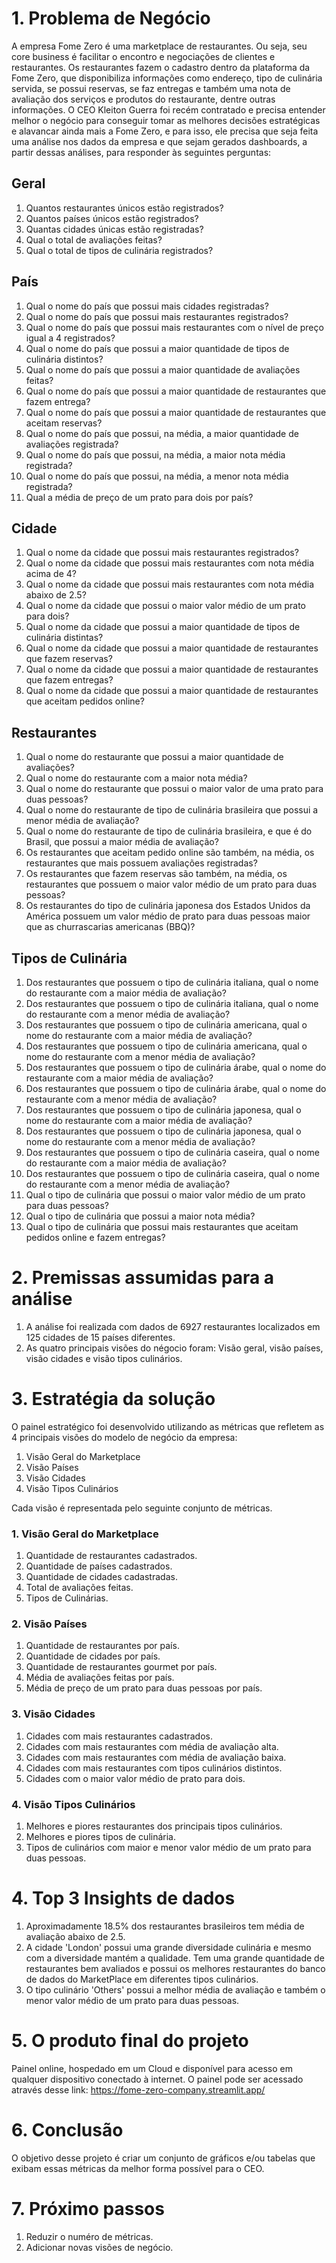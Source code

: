 # 1. Problema de Negócio
A empresa Fome Zero é uma marketplace de restaurantes. Ou seja, seu core business é facilitar o encontro e negociações de clientes e restaurantes. Os restaurantes fazem o cadastro dentro da plataforma da Fome Zero, que disponibiliza informações como endereço, tipo de culinária servida, se possui reservas, se faz entregas e também uma nota de avaliação dos serviços e produtos do restaurante, dentre outras informações.
O CEO Kleiton Guerra foi recém contratado e precisa entender melhor o negócio para conseguir tomar as melhores decisões estratégicas e alavancar ainda mais a Fome Zero, e para isso, ele precisa que seja feita uma análise nos dados da empresa e que sejam gerados dashboards, a partir dessas análises, para responder às seguintes perguntas:
## Geral
  1. Quantos restaurantes únicos estão registrados?
  2. Quantos países únicos estão registrados?
  3. Quantas cidades únicas estão registradas?
  4. Qual o total de avaliações feitas?
  5. Qual o total de tipos de culinária registrados?

## País
  1. Qual o nome do país que possui mais cidades registradas?
  2. Qual o nome do país que possui mais restaurantes registrados?
  3. Qual o nome do país que possui mais restaurantes com o nível de preço igual a 4
  registrados?
  4. Qual o nome do país que possui a maior quantidade de tipos de culinária
  distintos?
  5. Qual o nome do país que possui a maior quantidade de avaliações feitas?
  6. Qual o nome do país que possui a maior quantidade de restaurantes que fazem
  entrega?
  7. Qual o nome do país que possui a maior quantidade de restaurantes que aceitam
  reservas?
  8. Qual o nome do país que possui, na média, a maior quantidade de avaliações
  registrada?
  9. Qual o nome do país que possui, na média, a maior nota média registrada?
  10. Qual o nome do país que possui, na média, a menor nota média registrada?
  11. Qual a média de preço de um prato para dois por país?
      
## Cidade
  1. Qual o nome da cidade que possui mais restaurantes registrados?
  2. Qual o nome da cidade que possui mais restaurantes com nota média acima de
  4?
  3. Qual o nome da cidade que possui mais restaurantes com nota média abaixo de
  2.5?
  4. Qual o nome da cidade que possui o maior valor médio de um prato para dois?
  5. Qual o nome da cidade que possui a maior quantidade de tipos de culinária
  distintas?
  6. Qual o nome da cidade que possui a maior quantidade de restaurantes que fazem
  reservas?
  7. Qual o nome da cidade que possui a maior quantidade de restaurantes que fazem
  entregas?
  8. Qual o nome da cidade que possui a maior quantidade de restaurantes que
  aceitam pedidos online?

## Restaurantes
  1. Qual o nome do restaurante que possui a maior quantidade de avaliações?
  2. Qual o nome do restaurante com a maior nota média?
  3. Qual o nome do restaurante que possui o maior valor de uma prato para duas
  pessoas?
  4. Qual o nome do restaurante de tipo de culinária brasileira que possui a menor
  média de avaliação?
  5. Qual o nome do restaurante de tipo de culinária brasileira, e que é do Brasil, que
  possui a maior média de avaliação?
  6. Os restaurantes que aceitam pedido online são também, na média, os
  restaurantes que mais possuem avaliações registradas?
  7. Os restaurantes que fazem reservas são também, na média, os restaurantes que
  possuem o maior valor médio de um prato para duas pessoas?
  8. Os restaurantes do tipo de culinária japonesa dos Estados Unidos da América
  possuem um valor médio de prato para duas pessoas maior que as churrascarias
  americanas (BBQ)?

## Tipos de Culinária
  1. Dos restaurantes que possuem o tipo de culinária italiana, qual o nome do
  restaurante com a maior média de avaliação?
  2. Dos restaurantes que possuem o tipo de culinária italiana, qual o nome do
  restaurante com a menor média de avaliação?
  3. Dos restaurantes que possuem o tipo de culinária americana, qual o nome do
  restaurante com a maior média de avaliação?
  4. Dos restaurantes que possuem o tipo de culinária americana, qual o nome do
  restaurante com a menor média de avaliação?
  5. Dos restaurantes que possuem o tipo de culinária árabe, qual o nome do
  restaurante com a maior média de avaliação?
  6. Dos restaurantes que possuem o tipo de culinária árabe, qual o nome do
  restaurante com a menor média de avaliação?
  7. Dos restaurantes que possuem o tipo de culinária japonesa, qual o nome do
  restaurante com a maior média de avaliação?
  8. Dos restaurantes que possuem o tipo de culinária japonesa, qual o nome do
  restaurante com a menor média de avaliação?
  9. Dos restaurantes que possuem o tipo de culinária caseira, qual o nome do
  restaurante com a maior média de avaliação?
  10. Dos restaurantes que possuem o tipo de culinária caseira, qual o nome do
  restaurante com a menor média de avaliação?
  11. Qual o tipo de culinária que possui o maior valor médio de um prato para duas
  pessoas?
  12. Qual o tipo de culinária que possui a maior nota média?
  13. Qual o tipo de culinária que possui mais restaurantes que aceitam pedidos
  online e fazem entregas?

# 2. Premissas assumidas para a análise
  1. A análise foi realizada com dados de 6927 restaurantes localizados em 125 cidades de 15 países diferentes.
  2. As quatro principais visões do négocio foram: Visão geral, visão países, visão cidades e visão tipos culinários.
     
# 3. Estratégia da solução
O painel estratégico foi desenvolvido utilizando as métricas que refletem as 4 principais visões do modelo de negócio da empresa:
  1. Visão Geral do Marketplace
  2. Visão Países
  3. Visão Cidades
  4. Visão Tipos Culinários

Cada visão é representada pelo seguinte conjunto de métricas.

### 1. Visão Geral do Marketplace
  1. Quantidade de restaurantes cadastrados.
  2. Quantidade de países cadastrados.
  3. Quantidade de cidades cadastradas.
  4. Total de avaliações feitas.
  5. Tipos de Culinárias.
     
### 2. Visão Países
  1. Quantidade de restaurantes por país.
  2. Quantidade de cidades por país.
  3. Quantidade de restaurantes gourmet por país.
  4. Média de avaliações feitas por país.
  5. Média de preço de um prato para duas pessoas por país.

### 3. Visão Cidades
  1. Cidades com mais restaurantes cadastrados.
  2. Cidades com mais restaurantes com média de avaliação alta. 
  3. Cidades com mais restaurantes com média de avaliação baixa. 
  4. Cidades com mais restaurantes com tipos culinários distintos.
  5. Cidades com o maior valor médio de prato para dois.

### 4. Visão Tipos Culinários
  1. Melhores e piores restaurantes dos principais tipos culinários.
  2. Melhores e piores tipos de culinária.
  3. Tipos de culinários com maior e menor valor médio de um prato para duas pessoas.

# 4. Top 3 Insights de dados
  1. Aproximadamente 18.5% dos restaurantes brasileiros tem média de avaliação abaixo de 2.5.
  2. A cidade 'London' possui uma grande diversidade culinária e mesmo com a diversidade mantém a qualidade. Tem uma grande quantidade de restaurantes bem avaliados e possui os melhores restaurantes do banco de dados do MarketPlace em diferentes tipos culinários.
  3. O tipo culinário 'Others' possui a melhor média de avaliação e também o menor valor médio de um prato para duas pessoas.
# 5. O produto final do projeto
Painel online, hospedado em um Cloud e disponível para acesso em qualquer dispositivo conectado à internet. O painel pode ser acessado através desse link: https://fome-zero-company.streamlit.app/
# 6. Conclusão
O objetivo desse projeto é criar um conjunto de gráficos e/ou tabelas que exibam essas métricas da melhor forma possível para o CEO.

# 7. Próximo passos
  1. Reduzir o numéro de métricas.
  2. Adicionar novas visões de negócio.
